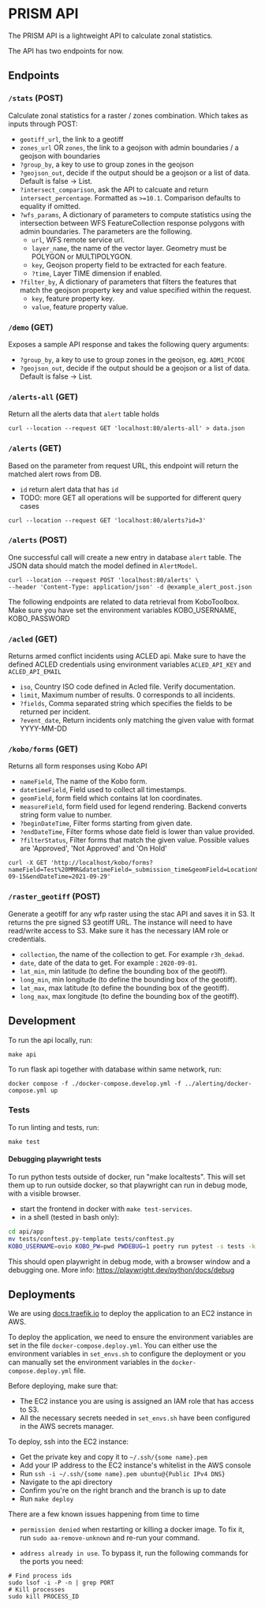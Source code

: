 # PRISM API

The PRISM API is a lightweight API to calculate zonal statistics.

The API has two endpoints for now.

## Endpoints

### `/stats` (POST)

Calculate zonal statistics for a raster / zones combination. Which takes as inputs through POST:

- `geotiff_url`, the link to a geotiff
- `zones_url` OR `zones`, the link to a geojson with admin boundaries / a geojson with boundaries
- `?group_by`, a key to use to group zones in the geojson
- `?geojson_out`, decide if the output should be a geojson or a list of data. Default is false -> List.
- `?intersect_comparison`, ask the API to calcuate and return `intersect_percentage`. Formatted as `>=10.1`. Comparison defaults to equality if omitted.
- `?wfs_params`, A dictionary of parameters to compute statistics using the intersection between WFS FeatureCollection response polygons with admin boundaries. The parameters are the following.
  - `url`, WFS remote service url.
  - `layer_name`, the name of the vector layer. Geometry must be POLYGON or MULTIPOLYGON.
  - `key`, Geojson property field to be extracted for each feature.
  - `?time`, Layer TIME dimension if enabled.
- `?filter_by`, A dictionary of parameters that filters the features that match the geojson property key and value specified within the request.
  - `key`, feature property key.
  - `value`, feature property value.

### `/demo` (GET)

Exposes a sample API response and takes the following query arguments:

- `?group_by`, a key to use to group zones in the geojson, eg. `ADM1_PCODE`
- `?geojson_out`, decide if the output should be a geojson or a list of data. Default is false -> List.

### `/alerts-all` (GET)

Return all the alerts data that `alert` table holds

```
curl --location --request GET 'localhost:80/alerts-all' > data.json
```

### `/alerts` (GET)

Based on the parameter from request URL, this endpoint will return the matched
alert rows from DB.

- `id` return alert data that has `id`
- TODO: more GET all operations will be supported for different query cases

```
curl --location --request GET 'localhost:80/alerts?id=3'
```

### `/alerts` (POST)

One successful call will create a new entry in database `alert` table. The JSON
data should match the model defined in `AlertModel`.

```
curl --location --request POST 'localhost:80/alerts' \
--header 'Content-Type: application/json' -d @example_alert_post.json
```

The following endpoints are related to data retrieval from KoboToolbox. Make sure
you have set the environment variables KOBO_USERNAME, KOBO_PASSWORD

### `/acled` (GET)

Returns armed conflict incidents using ACLED api. Make sure to have the defined ACLED credentials using environment variables `ACLED_API_KEY` and `ACLED_API_EMAIL`

- `iso`, Country ISO code defined in Acled file. Verify documentation.
- `limit`, Maximum number of results. 0 corresponds to all incidents.
- `?fields`, Comma separated string which specifies the fields to be returned per incident.
- `?event_date`, Return incidents only matching the given value with format YYYY-MM-DD

### `/kobo/forms` (GET)

Returns all form responses using Kobo API

- `nameField`, The name of the Kobo form.
- `datetimeField`, Field used to collect all timestamps.
- `geomField`, form field which contains lat lon coordinates.
- `measureField`, form field used for legend rendering. Backend converts string form value to number.
- `?beginDateTime`, Filter forms starting from given date.
- `?endDateTime`, Filter forms whose date field is lower than value provided.
- `?filterStatus`, Filter forms that match the given value. Possible values are 'Approved', 'Not Approved' and 'On Hold'

```
curl -X GET 'http://localhost/kobo/forms?nameField=Test%20MMR&datetimeField=_submission_time&geomField=Location&measureField=The_number&beginDateTime=2021-09-15&endDateTime=2021-09-29'
```

### `/raster_geotiff` (POST)

Generate a geotiff for any wfp raster using the stac API and saves it in S3. It returns the pre signed S3 geotiff URL.
The instance will need to have read/write access to S3. Make sure it has the necessary IAM role or credentials.

- `collection`, the name of the collection to get. For example `r3h_dekad`.
- `date`, date of the data to get. For example : `2020-09-01`.
- `lat_min`, min latitude (to define the bounding box of the geotiff).
- `long_min`, min longitude (to define the bounding box of the geotiff).
- `lat_max`, max latitude (to define the bounding box of the geotiff).
- `long_max`, max longitude (to define the bounding box of the geotiff).

## Development

To run the api locally, run:

```
make api
```

To run flask api together with database within same network, run:

```
docker compose -f ./docker-compose.develop.yml -f ../alerting/docker-compose.yml up
```

### Tests

To run linting and tests, run:

```
make test
```

#### Debugging playwright tests

To run python tests outside of docker, run "make localtests". This will set them up to run outside docker, so that
playwright can run in debug mode, with a visible browser.

- start the frontend in docker with `make test-services`.
- in a shell (tested in bash only):

```bash
cd api/app
mv tests/conftest.py-template tests/conftest.py
KOBO_USERNAME=ovio KOBO_PW=pwd PWDEBUG=1 poetry run pytest -s tests -k test_download_report
```

This should open playwright in debug mode, with a browser window and a debugging one. More info: https://playwright.dev/python/docs/debug

## Deployments

We are using [docs.traefik.io](https://docs.traefik.io/) to deploy the application to an EC2 instance in AWS.

To deploy the application, we need to ensure the environment variables are set in the file `docker-compose.deploy.yml`. You can either use the environment variables in `set_envs.sh` to configure the deployment or you can manually set the environment variables in the `docker-compose.deploy.yml` file.

Before deploying, make sure that:
- The EC2 instance you are using is assigned an IAM role that has access to S3.
- All the necessary secrets needed in `set_envs.sh` have been configured in the AWS secrets manager.

To deploy, ssh into the EC2 instance:
- Get the private key and copy it to `~/.ssh/{some name}.pem`
- Add your IP address to the EC2 instance's whitelist in the AWS console
- Run `ssh -i ~/.ssh/{some name}.pem ubuntu@{Public IPv4 DNS}`
- Navigate to the api directory
- Confirm you're on the right branch and the branch is up to date
- Run `make deploy`

There are a few known issues happening from time to time

- `permission denied` when restarting or killing a docker image. To fix it, run `sudo aa-remove-unknown` and re-run your command.

- `address already in use`. To bypass it, run the following commands for the ports you need:

```
# Find process ids
sudo lsof -i -P -n | grep PORT
# Kill processes
sudo kill PROCESS_ID
```

